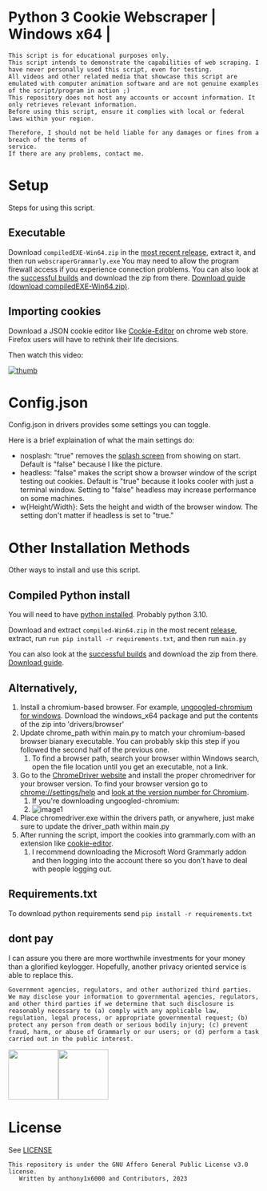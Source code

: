 # Python 3 Cookie Webscraper | Windows x64 |

```
This script is for educational purposes only.
This script intends to demonstrate the capabilities of web scraping. I have never personally used this script, even for testing.
All videos and other related media that showcase this script are emulated with computer animation software and are not genuine examples of the script/program in action ;)
This repository does not host any accounts or account information. It only retrieves relevant information. 
Before using this script, ensure it complies with local or federal laws within your region. 

Therefore, I should not be held liable for any damages or fines from a breach of the terms of 
service.
If there are any problems, contact me. 
```

# Setup

Steps for using this script.

## Executable

Download ``compiledEXE-Win64.zip`` in the [most recent release](https://github.com/anthony1x6000/pythonGrammarlyWebscraper/releases/), extract it, and then run ``webscraperGrammarly.exe`` You may need to allow the program firewall access if you experience connection problems. You can also look at the [successful builds](https://github.com/anthony1x6000/pythonGrammarlyWebscraper/actions/workflows/compileWin.yml?query=is%3Asuccess) and download the zip from there. [Download guide (download compiledEXE-Win64.zip)](https://files.catbox.moe/9eg2sh.webp).

## Importing cookies

Download a JSON cookie editor like [Cookie-Editor](https://chrome.google.com/webstore/detail/cookie-editor/hlkenndednhfkekhgcdicdfddnkalmdm) on chrome web store. Firefox users will have to rethink their life decisions.

Then watch this video:

[![thumb](https://cdn.jwplayer.com/v2/media/hJQTmCmA/thumbnails/qDdGYZP3.jpg)](https://anthonyonline.cf/src/tupygrammarly.mp4)

# Config.json

Config.json in drivers provides some settings you can toggle.

Here is a brief explaination of what the main settings do:

- nosplash: "true" removes the [splash screen](https://github.com/anthony1x6000/pythonGrammarlyWebscraper/blob/main/build/ico.png) from showing on start. Default is "false" because I like the picture.
- headless: "false" makes the script show a browser window of the script testing out cookies. Default is "true" because it looks cooler with just a terminal window. Setting to "false" headless may increase performance on some machines.
- w{Height/Width}: Sets the height and width of the browser window. The setting don't matter if headless is set to "true."

# Other Installation Methods

Other ways to install and use this script.

## Compiled Python install

You will need to have [python installed](https://www.python.org/downloads/). Probably python 3.10.

Download and extract ``compiled-Win64.zip`` in the most recent [release](https://github.com/anthony1x6000/pythonGrammarlyWebscraper/releases), extract, run ``run pip install -r requirements.txt``, and then run ``main.py``

You can also look at the [successful builds](https://github.com/anthony1x6000/pythonGrammarlyWebscraper/actions/workflows/compileWin.yml?query=is%3Asuccess) and download the zip from there. [Download guide](https://files.catbox.moe/9eg2sh.webp).

## Alternatively,

1. Install a chromium-based browser. For example, [ungoogled-chromium for windows](https://github.com/ungoogled-software/ungoogled-chromium-windows/releases). Download the windows_x64 package and put the contents of the zip into 'drivers/browser'
2. Update chrome_path within main.py to match your chromium-based browser bianary executable. You can probably skip this step if you followed the second half of the previous one.
   1. To find a browser path, search your browser within Windows search, open the file location until you get an executable, not a link.
3. Go to the [ChromeDriver website](https://chromedriver.chromium.org/downloads) and install the proper chromedriver for your browser version. To find your browser version go to [chrome://settings/help](chrome://settings/help) and [look at the version number for Chromium](https://files.catbox.moe/ukxxjn.png).
   1. If you're downloading ungoogled-chromium:
   2. ![image1](https://files.catbox.moe/am62um.png)
4. Place chromedriver.exe within the drivers path, or anywhere, just make sure to update the driver_path within main.py
5. After running the script, import the cookies into grammarly.com with an extension like [cookie-editor](https://chrome.google.com/webstore/detail/cookie-editor/hlkenndednhfkekhgcdicdfddnkalmdm).
   1. I recommend downloading the Microsoft Word Grammarly addon and then logging into the account there so you don't have to deal with people logging out.

## Requirements.txt

To download python requirements send ``pip install -r requirements.txt``

## dont pay

I can assure you there are more worthwhile investments for your money than a glorified keylogger. Hopefully, another privacy oriented service is able to replace this.

```
Government agencies, regulators, and other authorized third parties. We may disclose your information to governmental agencies, regulators, and other third parties if we determine that such disclosure is reasonably necessary to (a) comply with any applicable law, regulation, legal process, or appropriate governmental request; (b) protect any person from death or serious bodily injury; (c) prevent fraud, harm, or abuse of Grammarly or our users; or (d) perform a task carried out in the public interest.
```

<div>
<img src="https://files.catbox.moe/9h2th9.png" height=100 /><img src="https://files.catbox.moe/af1wbx.jpg" height=100 />
</div>

# License

See [LICENSE](https://github.com/anthony1x6000/pythonGrammarlyWebscraper/blob/main/LICENSE)

```
This repository is under the GNU Affero General Public License v3.0 license. 
   Written by anthony1x6000 and Contributors, 2023
```
